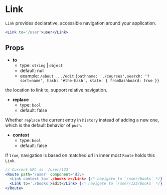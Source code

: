 # Link

`Link` provides declarative, accessible navigation around your application.

```jsx
<Link to='/user'>user</Link>
```

## Props

- **to**
  - type: `string` | `object`
  - default: null
  - example: `/about` `..` `./edit` `{pathname: './courses',search: '?sort=name', hash: '#the-hash', state: { fromDashboard: true }}`
  
the location to link to, support relative navigation.

- **replace**
  - type: `bool`
  - default: false
  
Whether `replace` the current entry in `history` instead of adding a new one, which is the default behavior of `push`.


- **context**
  - type: `bool`
  - default: false
  
If `true`, navigation is based on matched url in  inner most `Route` holds this `Link`.

```jsx
// Current URL is `/user/123`
<Route path='/user' component='div>
  <Link context to='./books'></Link> {/* navigate to `/user/books` */}
  <Link to='./books'>Edit</Link> {/* navigate to `/user/123/books` */}
</Route>
```